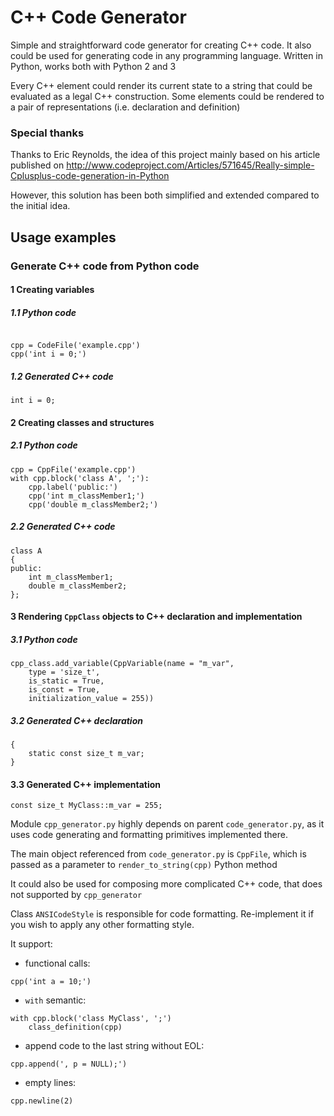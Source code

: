 C++ Code Generator
==============

Simple and straightforward code generator for creating C++ code. It also could be used for generating code in any programming language. Written in Python, works both with Python 2 and 3

Every C++ element could render its current state to a string that could be evaluated as 
a legal C++ construction.
Some elements could be rendered to a pair of representations (i.e. declaration and definition)

### Special thanks

Thanks to Eric Reynolds, the idea of this project mainly based on his article published on
http://www.codeproject.com/Articles/571645/Really-simple-Cplusplus-code-generation-in-Python

However, this solution has been both simplified and extended compared to the initial idea.

## Usage examples

### Generate C++ code from Python code

#### 1 Creating variables

##### 1.1 Python code
```

cpp = CodeFile('example.cpp')
cpp('int i = 0;')
```

##### 1.2 Generated C++ code
```
int i = 0;
```
#### 2 Creating classes and structures

##### 2.1 Python code
```
cpp = CppFile('example.cpp')
with cpp.block('class A', ';'):
    cpp.label('public:')
    cpp('int m_classMember1;')
    cpp('double m_classMember2;')
```

##### 2.2 Generated C++ code
```
class A
{
public:
    int m_classMember1;
    double m_classMember2;
};
```

#### 3 Rendering `CppClass` objects to C++ declaration and implementation

##### 3.1 Python code

```cpp_class = CppClass(name = 'MyClass', is_struct = True)
cpp_class.add_variable(CppVariable(name = "m_var",
    type = 'size_t',
    is_static = True,
    is_const = True,
    initialization_value = 255))
```
 
##### 3.2 Generated C++ declaration

```struct MyClass
{
    static const size_t m_var;
}
```
 
#### 3.3 Generated C++ implementation
```
const size_t MyClass::m_var = 255;
```

Module `cpp_generator.py` highly depends on parent `code_generator.py`, as it uses
code generating and formatting primitives implemented there.
 
The main object referenced from `code_generator.py` is `CppFile`, 
which is passed as a parameter to `render_to_string(cpp)` Python method

It could also be used for composing more complicated C++ code,
that does not supported by `cpp_generator`

Class `ANSICodeStyle` is responsible for code formatting. Re-implement it if you wish to apply any other formatting style.
 
 
It support:

- functional calls:
```
cpp('int a = 10;')
```
 
- `with` semantic:
```
with cpp.block('class MyClass', ';')
    class_definition(cpp)
```
 
- append code to the last string without EOL:
```
cpp.append(', p = NULL);')
```
 
- empty lines:
```
cpp.newline(2)
```
 
